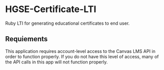 # HGSE-Certificate-LTI
Ruby LTI for generating educational certificates to end user.

## Requiements
This application requires account-level access to the Canvas LMS API in order to
function properly.  If you do not have this level of access, many of the API calls
in this app will not function properly.